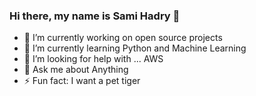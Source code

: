 ### Hi there, my name is Sami Hadry 👋


- 🔭 I’m currently working on open source projects 
- 🌱 I’m currently learning Python and Machine Learning
- 🤔 I’m looking for help with ... AWS
- 💬 Ask me about Anything
- ⚡ Fun fact: I want a pet tiger

